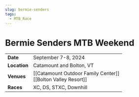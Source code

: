 ```yaml
---
slug: bermie-senders
tags:
  - MTB_Race
---
```

# Bermie Senders MTB Weekend

|              |                                                                 |
| ------------ | --------------------------------------------------------------- |
| **Date**     | September 7-8, 2024                                             |
| **Location** | Catamount and Bolton, VT                                        |
| **Venues**   | [[Catamount Outdoor Family Center]]<br>[[Bolton Valley Resort]] |
| **Races**    | XC, DS, STXC, Downhill                                          |
